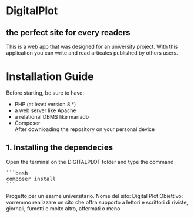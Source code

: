 # DigitalPlot

## the perfect site for every readers

This is a web app that was designed for an university project. With this application you can write and read articales published by others users.

# Installation Guide

Before starting, be sure to have:
+ PHP (at least version 8.*)
+ a web server like Apache
+ a relational DBMS like mariadb
+ Composer  
After downloading the repository on your personal device 

## 1. Installing the dependecies 

Open the terminal on the DIGITALPLOT folder and type the command
<pre>
```bash
composer install
```
</pre>


Progetto per un esame universitario.
Nome del sito: Digital Plot
Obiettivo: vorremmo realizzare un sito che offra supporto a lettori e scrittori di riviste, giornali, fumetti e molto altro, affermati o meno.
